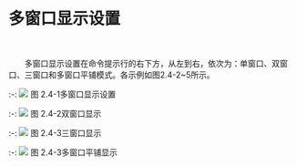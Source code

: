  

# 多窗口显示设置
<br/>

&emsp;&emsp;多窗口显示设置在命令提示行的右下方，从左到右，依次为：单窗口、双窗口、三窗口和多窗口平铺模式。各示例如图2.4-2~5所示。
<br/>

:-: ![](images/17.png)
图 2.4-1多窗口显示设置
<br/>

:-: ![](images/18.png)
图 2.4-2双窗口显示
<br/>

:-: ![](images/19.png)
图 2.4-3三窗口显示
<br/>

:-: ![](images/20.png)
图 2.4-3多窗口平铺显示
<br/>
